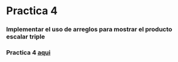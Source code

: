 # **Practica 4**
### Implementar el uso de arreglos para mostrar el producto escalar triple
### Practica 4  [aqui](/Practica4/practica4.cpp)
